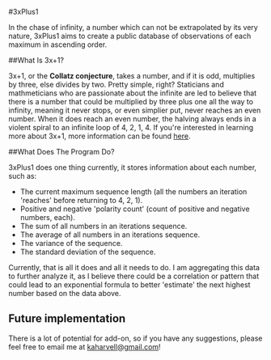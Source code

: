 #3xPlus1

In the chase of infinity, a number which can not be extrapolated by its very nature, 3xPlus1 aims to create a public database of observations of each maximum in ascending order.

##What Is 3x+1?

3x+1, or the **Collatz conjecture**, takes a number, and if it is odd, multiplies by three, else divides by two. Pretty simple, right? Staticians and mathmeticians who are passionate about the infinite are led to believe that there is a number that could be multiplied by three plus one all the way to infinity, meaning it never stops, or even simplier put, never reaches an even number. When it does reach an even number, the halving always ends in a violent spiral to an infinite loop of 4, 2, 1, 4. If you're interested in learning more about 3x+1, more information can be found [here](https://en.wikipedia.org/wiki/Collatz_conjecture).

##What Does The Program Do?

3xPlus1 does one thing currently, it stores information about each number, such as:

- The current maximum sequence length (all the numbers an iteration 'reaches' before returning to 4, 2, 1).
- Positive and negative 'polarity count' (count of positive and negative numbers, each).
- The sum of all numbers in an iterations sequence.
- The average of all numbers in an iterations sequence.
- The variance of the sequence.
- The standard deviation of the sequence.

Currently, that is all it does and all it needs to do. I am aggregating this data to further analyze it, as I believe there could be a correlation or pattern that could lead to an exponential formula to better 'estimate' the next highest number based on the data above.

## Future implementation

There is a lot of potential for add-on, so if you have any suggestions, please feel free to email me at kaharvell@gmail.com!